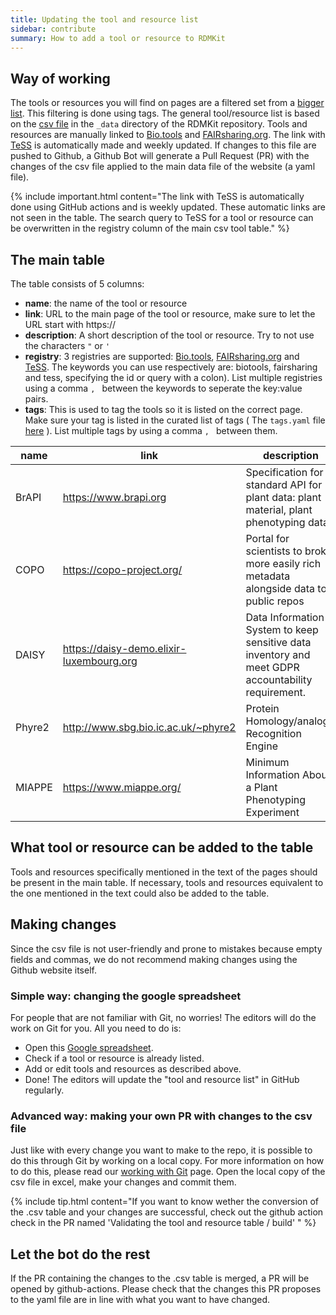 ```yaml
---
title: Updating the tool and resource list
sidebar: contribute
summary: How to add a tool or resource to RDMKit
---
```


## Way of working

The tools or resources you will find on pages are a filtered set from a [bigger list](all_tools_and_resources). This filtering is done using tags. The general tool/resource list is based on the [csv file](https://github.com/elixir-europe/rdmkit/blob/master/_data/main_tool_and_resource_list.csv) in the `_data` directory of the RDMKit repository. Tools and resources are manually linked to [Bio.tools](https://bio.tools) and [FAIRsharing.org](https://fairsharing.org/). The link with [TeSS](https://tess.elixir-europe.org/) is automatically made and weekly updated. If changes to this file are pushed to Github, a Github Bot will generate a Pull Request (PR) with the changes of the csv file applied to the main data file of the website (a yaml file).

{% include important.html content="The link with TeSS is automatically done using GitHub actions and is weekly updated. These automatic links are not seen in the table. The search query to TeSS for a tool or resource can be overwritten in the registry column of the main csv tool table." %}

## The main table


The table consists of 5 columns:
- **name**: the name of the tool or resource
- **link**: URL to the main page of the tool or resource, make sure to let the URL start with https://
- **description**: A short description of the tool or resource. Try to not use the characters `"` or `'` 
- **registry**: 3 registries are supported: [Bio.tools](https://bio.tools), [FAIRsharing.org](https://fairsharing.org/) and [TeSS](https://tess.elixir-europe.org/). The keywords you can use respectively are: biotools, fairsharing and tess, specifying the id or query with a colon). List multiple registries using a comma `, ` between the keywords to seperate the key:value pairs. 
- **tags**: This is used to tag the tools so it is listed on the correct page. Make sure your tag is listed in the curated list of tags ( The `tags.yaml` file [here](https://github.com/elixir-europe/rdmkit/blob/master/_data/tags.yml) ). List multiple tags by using a comma `, ` between them.

| name   	| link                                     	| description                                                                                         	| registry           	| tags             	|
|--------	|------------------------------------------	|-----------------------------------------------------------------------------------------------------	|--------------------	|------------------	|
| BrAPI  	| https://www.brapi.org                    	| Specification for a standard API for plant data: plant material, plant phenotyping data             	|                    	| share            	|
| COPO   	| https://copo-project.org/                	| Portal for scientists to broker more easily rich metadata alongside data to public repos            	|                    	| share            	|
| DAISY  	| https://daisy-demo.elixir-luxembourg.org 	| Data Information System to keep sensitive data inventory and meet GDPR accountability requirement.  	| biotools:DAISY     	| plan, collect    	|
| Phyre2 	| http://www.sbg.bio.ic.ac.uk/~phyre2      	| Protein Homology/analogY Recognition Engine                                                         	| biotools:phyre     	| process, analyse 	|
| MIAPPE 	| https://www.miappe.org/                  	| Minimum Information About a Plant Phenotyping Experiment                                            	| fairsharing:nd9ce9 	| standard         	|


## What tool or resource can be added to the table
Tools and resources specifically mentioned in the text of the pages should be present in the main table. If necessary, tools and resources equivalent to the one mentioned in the text could also be added to the table.

## Making changes

Since the csv file is not user-friendly and prone to mistakes because empty fields and commas, we do not recommend making changes using the Github website itself. 

### Simple way: changing the google spreadsheet

For people that are not familiar with Git, no worries! The editors will do the work on Git for you. All you need to do is:
- Open this [Google spreadsheet](https://docs.google.com/spreadsheets/d/16RESor_qQ_ygI0lQYHR23kbZJUobOWZUbOwhJbLptDE/edit?usp=sharing).
- Check if a tool or resource is already listed.
- Add or edit tools and resources as described above.
- Done! The editors will update the "tool and resource list" in GitHub regularly.

### Advanced way: making your own PR with changes to the csv file

Just like with every change you want to make to the repo, it is possible to do this through Git by working on a local copy. For more information on how to do this, please read our [working with Git](working_with_git) page. Open the local copy of the csv file in excel, make your changes and commit them.

{% include tip.html content="If you want to know wether the conversion of the .csv table and your changes are successful, check out the github action check in the PR named 'Validating the tool and resource table / build' " %}


## Let the bot do the rest
If the PR containing the changes to the .csv table is merged, a PR will be opened by github-actions. Please check that the changes this PR proposes to the yaml file are in line with what you want to have changed.
